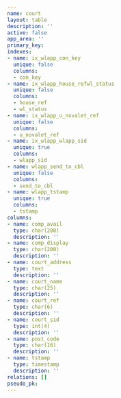 ```yaml
---
name: court
layout: table
description: ''
active: false
app_area: ''
primary_key: 
indexes:
- name: ix_wlapp_con_key
  unique: false
  columns:
  - con_key
- name: ix_wlapp_house_refwl_status
  unique: false
  columns:
  - house_ref
  - wl_status
- name: ix_wlapp_u_novalet_ref
  unique: false
  columns:
  - u_novalet_ref
- name: ix_wlapp_wlapp_sid
  unique: true
  columns:
  - wlapp_sid
- name: wlapp_send_to_cbl
  unique: false
  columns:
  - send_to_cbl
- name: wlapp_tstamp
  unique: true
  columns:
  - tstamp
columns:
- name: comp_avail
  type: char(200)
  description: ''
- name: comp_display
  type: char(200)
  description: ''
- name: court_address
  type: text
  description: ''
- name: court_name
  type: char(25)
  description: ''
- name: court_ref
  type: char(6)
  description: ''
- name: court_sid
  type: int(4)
  description: ''
- name: post_code
  type: char(16)
  description: ''
- name: tstamp
  type: timestamp
  description: ''
relations: []
pseudo_pk: 
---
```


